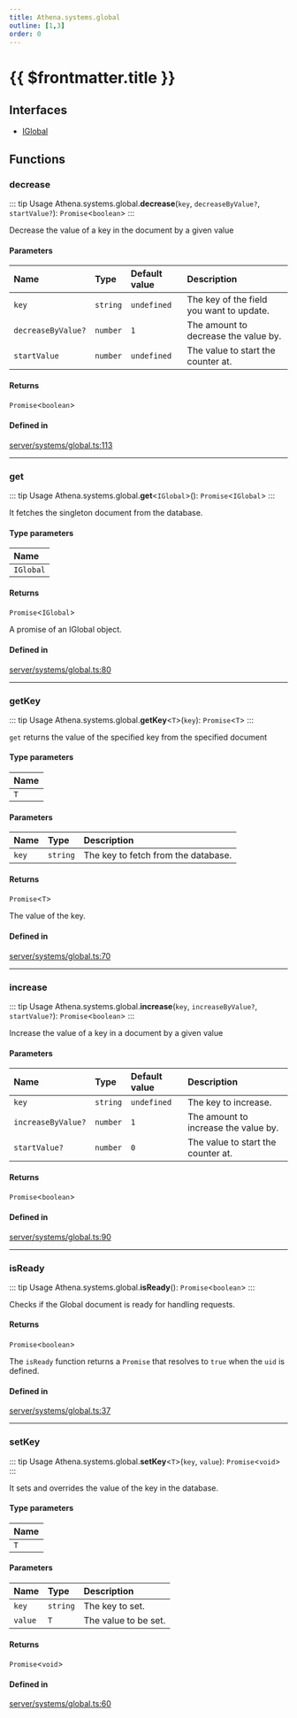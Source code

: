 ```yaml
---
title: Athena.systems.global
outline: [1,3]
order: 0
---
```


# {{ $frontmatter.title }}


## Interfaces

- [IGlobal](../interfaces/server_systems_global_IGlobal.md)

## Functions

### decrease

::: tip Usage
Athena.systems.global.**decrease**(`key`, `decreaseByValue?`, `startValue?`): `Promise`<`boolean`\>
:::

Decrease the value of a key in the document by a given value

#### Parameters

| Name | Type | Default value | Description |
| :------ | :------ | :------ | :------ |
| `key` | `string` | `undefined` | The key of the field you want to update. |
| `decreaseByValue?` | `number` | `1` | The amount to decrease the value by. |
| `startValue` | `number` | `undefined` | The value to start the counter at. |

#### Returns

`Promise`<`boolean`\>

#### Defined in

[server/systems/global.ts:113](https://github.com/Stuyk/altv-athena/blob/128b8a7/src/core/server/systems/global.ts#L113)

___

### get

::: tip Usage
Athena.systems.global.**get**<`IGlobal`\>(): `Promise`<`IGlobal`\>
:::

It fetches the singleton document from the database.

#### Type parameters

| Name |
| :------ |
| `IGlobal` |

#### Returns

`Promise`<`IGlobal`\>

A promise of an IGlobal object.

#### Defined in

[server/systems/global.ts:80](https://github.com/Stuyk/altv-athena/blob/128b8a7/src/core/server/systems/global.ts#L80)

___

### getKey

::: tip Usage
Athena.systems.global.**getKey**<`T`\>(`key`): `Promise`<`T`\>
:::

`get` returns the value of the specified key from the specified document

#### Type parameters

| Name |
| :------ |
| `T` |

#### Parameters

| Name | Type | Description |
| :------ | :------ | :------ |
| `key` | `string` | The key to fetch from the database. |

#### Returns

`Promise`<`T`\>

The value of the key.

#### Defined in

[server/systems/global.ts:70](https://github.com/Stuyk/altv-athena/blob/128b8a7/src/core/server/systems/global.ts#L70)

___

### increase

::: tip Usage
Athena.systems.global.**increase**(`key`, `increaseByValue?`, `startValue?`): `Promise`<`boolean`\>
:::

Increase the value of a key in a document by a given value

#### Parameters

| Name | Type | Default value | Description |
| :------ | :------ | :------ | :------ |
| `key` | `string` | `undefined` | The key to increase. |
| `increaseByValue?` | `number` | `1` | The amount to increase the value by. |
| `startValue?` | `number` | `0` | The value to start the counter at. |

#### Returns

`Promise`<`boolean`\>

#### Defined in

[server/systems/global.ts:90](https://github.com/Stuyk/altv-athena/blob/128b8a7/src/core/server/systems/global.ts#L90)

___

### isReady

::: tip Usage
Athena.systems.global.**isReady**(): `Promise`<`boolean`\>
:::

Checks if the Global document is ready for handling requests.

#### Returns

`Promise`<`boolean`\>

The `isReady` function returns a `Promise` that resolves to `true` when the `uid` is
defined.

#### Defined in

[server/systems/global.ts:37](https://github.com/Stuyk/altv-athena/blob/128b8a7/src/core/server/systems/global.ts#L37)

___

### setKey

::: tip Usage
Athena.systems.global.**setKey**<`T`\>(`key`, `value`): `Promise`<`void`\>
:::

It sets and overrides the value of the key in the database.

#### Type parameters

| Name |
| :------ |
| `T` |

#### Parameters

| Name | Type | Description |
| :------ | :------ | :------ |
| `key` | `string` | The key to set. |
| `value` | `T` | The value to be set. |

#### Returns

`Promise`<`void`\>

#### Defined in

[server/systems/global.ts:60](https://github.com/Stuyk/altv-athena/blob/128b8a7/src/core/server/systems/global.ts#L60)
